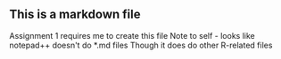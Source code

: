 ## This is a markdown file
Assignment 1 requires me to create this file
Note to self - looks like notepad++ doesn't do *.md files
Though it does do other R-related files